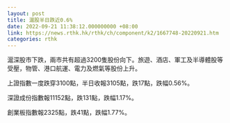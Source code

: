 ```yaml
---
layout: post
title: 滬股半日跌近0.6%
date: 2022-09-21 11:38:12.000000000 +08:00
link: https://news.rthk.hk/rthk/ch/component/k2/1667748-20220921.htm
categories: rthk
---
```


滬深股市下跌，兩市共有超過3200隻股份向下。旅遊、酒店、軍工及半導體股等受壓，物管、港口航運、電力及燃氣等股份上升。

上證指數一度跌穿3100點，半日收報3105點，跌17點，跌幅0.56%。

深證成份指數報11152點，跌131點，跌幅1.17%。

創業板指數報2325點，跌41點，跌幅1.77%。
